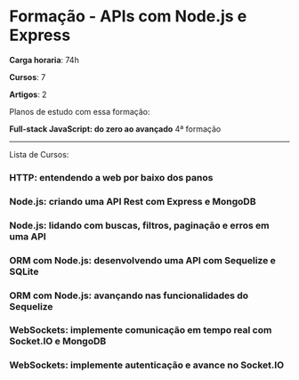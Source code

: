 # Formação - APIs com Node.js e Express


**Carga horaria**: 74h

**Cursos**: 7

**Artigos**: 2

Planos de estudo com essa formação:

**Full-stack JavaScript: do zero ao avançado** 4ª formação

---

Lista de Cursos:

### HTTP: entendendo a web por baixo dos panos

### Node.js: criando uma API Rest com Express e MongoDB

### Node.js: lidando com buscas, filtros, paginação e erros em uma API

### ORM com Node.js: desenvolvendo uma API com Sequelize e SQLite

### ORM com Node.js: avançando nas funcionalidades do Sequelize

### WebSockets: implemente comunicação em tempo real com Socket.IO e MongoDB

### WebSockets: implemente autenticação e avance no Socket.IO

